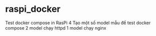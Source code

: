 # raspi_docker
Test docker compose in RasPi 4
Tạo một số model mẫu để test docker compose
2 model chạy httpd
1 model chạy nginx
